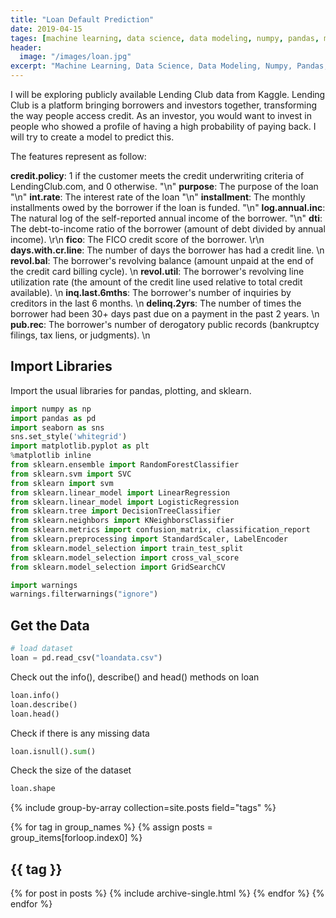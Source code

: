 ```yaml
---
title: "Loan Default Prediction"
date: 2019-04-15
tages: [machine learning, data science, data modeling, numpy, pandas, matplotlib, scikit-learn]
header:
  image: "/images/loan.jpg"
excerpt: "Machine Learning, Data Science, Data Modeling, Numpy, Pandas, Matplotlib, Scikit-learn"
---
```


I will be exploring publicly available Lending Club data from Kaggle. Lending Club is a platform bringing borrowers and investors together, transforming the way people access credit. As an investor, you would want to invest in people who showed a profile of having a high probability of paying back. I will try to create a model to predict this.

The features represent as follow:

**credit.policy**: 1 if the customer meets the credit underwriting criteria of LendingClub.com, and 0 otherwise. "\n"
**purpose**: The purpose of the loan "\n"
**int.rate**: The interest rate of the loan "\n"
**installment**: The monthly installments owed by the borrower if the loan is funded. "\n"
**log.annual.inc**: The natural log of the self-reported annual income of the borrower. "\n"
**dti**: The debt-to-income ratio of the borrower (amount of debt divided by annual income). \r\n
**fico**: The FICO credit score of the borrower. \r\n
**days.with.cr.line**: The number of days the borrower has had a credit line. \n
**revol.bal**: The borrower's revolving balance (amount unpaid at the end of the credit card billing cycle). \n
**revol.util**: The borrower's revolving line utilization rate (the amount of the credit line used relative to total credit available). \n
**inq.last.6mths**: The borrower's number of inquiries by creditors in the last 6 months. \n
**delinq.2yrs**: The number of times the borrower had been 30+ days past due on a payment in the past 2 years. \n
**pub.rec**: The borrower's number of derogatory public records (bankruptcy filings, tax liens, or judgments). \n

## Import Libraries
Import the usual libraries for pandas, plotting, and sklearn.

```python
import numpy as np
import pandas as pd
import seaborn as sns
sns.set_style('whitegrid')
import matplotlib.pyplot as plt
%matplotlib inline
from sklearn.ensemble import RandomForestClassifier
from sklearn.svm import SVC
from sklearn import svm
from sklearn.linear_model import LinearRegression
from sklearn.linear_model import LogisticRegression
from sklearn.tree import DecisionTreeClassifier
from sklearn.neighbors import KNeighborsClassifier
from sklearn.metrics import confusion_matrix, classification_report
from sklearn.preprocessing import StandardScaler, LabelEncoder
from sklearn.model_selection import train_test_split
from sklearn.model_selection import cross_val_score
from sklearn.model_selection import GridSearchCV

import warnings
warnings.filterwarnings("ignore")
```

## Get the Data
```python
# load dataset
loan = pd.read_csv("loandata.csv")
```

Check out the info(), describe() and head() methods on loan
```python
loan.info()
loan.describe()
loan.head()
```

Check if there is any missing data
```python
loan.isnull().sum()
```

Check the size of the dataset
```python
loan.shape
```

{% include group-by-array collection=site.posts field="tags" %}

{% for tag in group_names %}
  {% assign posts = group_items[forloop.index0] %}
  <h2 id="{{ tag | slugify }}" class="archive__subtitle">{{ tag }}</h2>
  {% for post in posts %}
    {% include archive-single.html %}
  {% endfor %}
{% endfor %}
